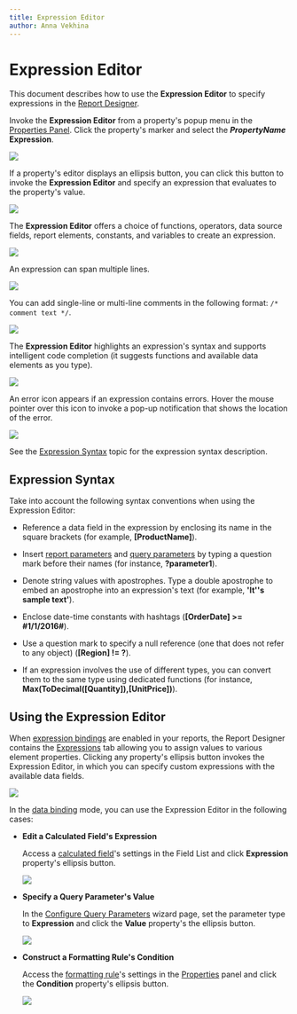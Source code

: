 ```yaml
---
title: Expression Editor
author: Anna Vekhina
---
```


# Expression Editor

This document describes how to use the **Expression Editor** to specify expressions in the [Report Designer](../../report-designer.md).

Invoke the **Expression Editor** from a property's popup menu in the [Properties Panel](ui-panels/properties-panel.md). Click the property's marker and select the **_PropertyName_ Expression**.

![](../../../images/eurd-web-report-designer-property-popup-menu.png)

If a property's editor displays an ellipsis button, you can click this button to invoke the **Expression Editor** and specify an expression that evaluates to the property's value.

![](../../../images/eurd-web-report-designer-expressions-tab.png)

The **Expression Editor** offers a choice of functions, operators, data source fields, report elements, constants, and variables to create an expression.

![](../../../images/eurd-web-expression-editor-construct-expression.png)

An expression can span multiple lines.

![](../../../images/eurd-web-report-designer-expression-multiple-lines.png)

You can add single-line or multi-line comments in the following format: `/* comment text */`.

![](../../../images/eurd-web-expression-editor-comments.png)

The **Expression Editor** highlights an expression's syntax and supports intelligent code completion (it suggests functions and available data elements as you type).

![](../../../images/eurd-web-report-designer-expression-editor-code-completion.png)

An error icon appears if an expression contains errors. Hover the mouse pointer over this icon to invoke a pop-up notification that shows the location of the error.

![](../../../images/eurd-web-expression-editor-error.png)

See the [Expression Syntax](../use-expressions/expression-syntax.md) topic for the expression syntax description.

## Expression Syntax

Take into account the following syntax conventions when using the Expression Editor:

* Reference a data field in the expression by enclosing its name in the square brackets (for example, **[ProductName]**).

* Insert [report parameters](../use-report-parameters.md) and [query parameters](../bind-to-data/specify-query-parameters.md) by typing a question mark before their names (for instance, **?parameter1**).

* Denote string values with apostrophes. Type a double apostrophe to embed an apostrophe into an expression's text (for example, **'It''s sample text'**).

* Enclose date-time constants with hashtags (**[OrderDate] >= #1/1/2016#**).

* Use a question mark to specify a null reference (one that does not refer to any object) (**[Region] != ?**).

* If an expression involves the use of different types, you can convert them to the same type using dedicated functions (for instance, **Max(ToDecimal([Quantity]),[UnitPrice])**).

## Using the Expression Editor

When [expression bindings](../use-report-elements/bind-controls-to-data.md) are enabled in your reports, the Report Designer contains the [Expressions](ui-panels/expressions-panel.md) tab allowing you to assign values to various element properties. Clicking any property's ellipsis button invokes the Expression Editor, in which you can specify custom expressions with the available data fields.

![](../../../images/eurd-web-expression-editor-expressions-tab.png)

In the [data binding](../use-report-elements/bind-controls-to-data.md) mode, you can use the Expression Editor in the following cases:

* **Edit a Calculated Field's Expression**

    Access a [calculated field](../shape-report-data/use-calculated-fields/calculated-fields-overview.md)'s settings in the Field List and click **Expression** property's ellipsis button.

    ![](../../../images/eurd-web-expression-editor-calculated-field.png)

* **Specify a Query Parameter's Value**

    In the [Configure Query Parameters](data-source-wizard\specify-data-source-settings-database.md) wizard page, set the parameter type to **Expression** and click the **Value** property's the ellipsis button.

    ![](../../../images/eurd-web-sql-ds-wizard-configure-query-parameters-expression-editor.png)

* **Construct a Formatting Rule's Condition**

    Access the [formatting rule](../shape-report-data/specify-conditions-for-report-elements/conditionally-change-a-control-appearance.md)'s settings in the [Properties](ui-panels/properties-panel.md) panel and click the **Condition** property's ellipsis button.

    ![](../../../images/eurd-web-shaping-formattin-rule-appearance-condition.png)

